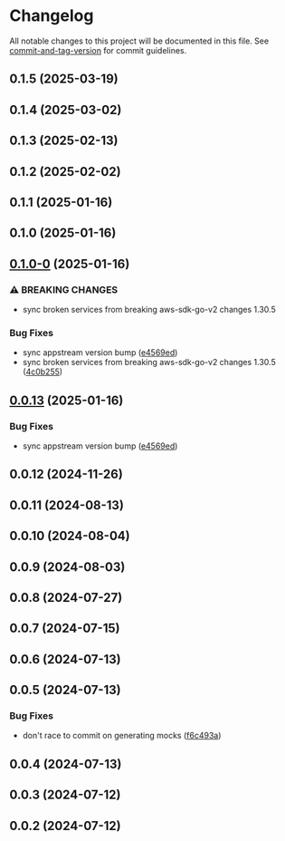# Changelog

All notable changes to this project will be documented in this file. See [commit-and-tag-version](https://github.com/absolute-version/commit-and-tag-version) for commit guidelines.

## 0.1.5 (2025-03-19)

## 0.1.4 (2025-03-02)

## 0.1.3 (2025-02-13)

## 0.1.2 (2025-02-02)

## 0.1.1 (2025-01-16)

## 0.1.0 (2025-01-16)

## [0.1.0-0](https://github.com/nmccready/aws-sdk-go-v2-ifaces/compare/v0.0.12...v0.1.0-0) (2025-01-16)


### ⚠ BREAKING CHANGES

* sync broken services from breaking aws-sdk-go-v2 changes 1.30.5

### Bug Fixes

* sync appstream version bump ([e4569ed](https://github.com/nmccready/aws-sdk-go-v2-ifaces/commit/e4569eda923f26dbcbbd6b6c72cb15d1bc6f8f07))
* sync broken services from breaking aws-sdk-go-v2 changes 1.30.5 ([4c0b255](https://github.com/nmccready/aws-sdk-go-v2-ifaces/commit/4c0b255f26cbd9b9fc5bfeceab2997ab000825cf))

## [0.0.13](https://github.com/nmccready/aws-sdk-go-v2-ifaces/compare/v0.0.12...v0.0.13) (2025-01-16)


### Bug Fixes

* sync appstream version bump ([e4569ed](https://github.com/nmccready/aws-sdk-go-v2-ifaces/commit/e4569eda923f26dbcbbd6b6c72cb15d1bc6f8f07))

## 0.0.12 (2024-11-26)

## 0.0.11 (2024-08-13)

## 0.0.10 (2024-08-04)

## 0.0.9 (2024-08-03)

## 0.0.8 (2024-07-27)

## 0.0.7 (2024-07-15)

## 0.0.6 (2024-07-13)

## 0.0.5 (2024-07-13)


### Bug Fixes

* don't race to commit on generating mocks ([f6c493a](https://github.com/nmccready/aws-sdk-go-v2-ifaces/commit/f6c493ad52e088a3d6049f6bd368da76b5359477))

## 0.0.4 (2024-07-13)

## 0.0.3 (2024-07-12)

## 0.0.2 (2024-07-12)
